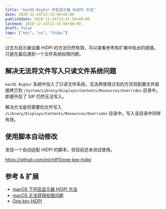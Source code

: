 ```yaml
---
title: "macOS BigSur 开启显示器 HiDPI 方法"
date: 2020-12-24T13:15:58+08:00
publishdate: 2020-12-24T13:41:58+08:00
lastmod: 2020-12-24T13:15:58+08:00
draft: false
tags: ["mac", "os", "hidpi"]
---
```

过去为显示器设置 HiDPI 的方法仍然有效，可以查看参考和扩展中给出的链接。只是在最后遇到一个文件系统权限问题。

## 解决无法将文件写入只读文件系统问题
`macOS BigSur` 系统中加入了只读文件系统，无法再使用过去的方式将配置文件直接拷贝到 `/System/Library/Displays/Contents/Resources/Overrides` 目录中。即便开启了 SIP 仍然无法写入。

解决方法是将需要的文件写入 `/Library/Displays/Contents/Resources/Overrides` 目录中。写入该目录中同样有效。

## 使用脚本自动修改
发现一个自动适配 HiDPI 的脚本，但目前还未测试使用。

<https://github.com/mlch911/one-key-hidpi>

## 参考 & 扩展
- [macOS 下开启显示器 HiDPI 方法](https://kouler.com/posts/macos下开启显示器hidpi方法/)
- [macOS 无法获得权限问题](https://kouler.com/posts/macos无法获得权限问题/)
- [One key HiDPI](https://github.com/mlch911/one-key-hidpi)

